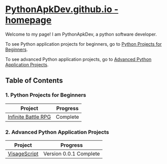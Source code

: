 # [PythonApkDev.github.io - homepage](index.html)

Welcome to my page! I am PythonApkDev, a python software developer.

To see Python application projects for beginners, go to 
[Python Projects for Beginners](beginner-projects/index.html).

To see advanced Python application projects, go to 
[Advanced Python Application Projects](advanced-projects/index.html).

## Table of Contents

### 1. Python Projects for Beginners

| Project                                                                 | Progress |
|-------------------------------------------------------------------------|----------|
| [Infinite Battle RPG](beginner-projects/INFINITE_BATTLE_RPG/index.html) | Complete |

### 2. Advanced Python Application Projects

| Project                                                   | Progress               |
|-----------------------------------------------------------|------------------------|
| [VisageScript](advanced-projects/VisageScript/index.html) | Version 0.0.1 Complete |
